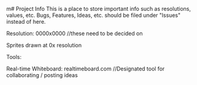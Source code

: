 m# Project Info
This is a place to store important info such as resolutions, values, etc.
Bugs, Features, Ideas, etc. should be filed under "Issues" instead of here.

Resolution: 0000x0000     //these need to be decided on

Sprites drawn at 0x resolution

Tools:

Real-time Whiteboard: realtimeboard.com     //Designated tool for collaborating / posting ideas
